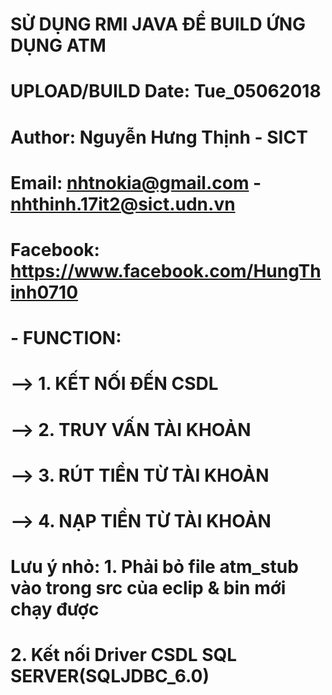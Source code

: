 # SỬ DỤNG RMI JAVA ĐỂ BUILD ỨNG DỤNG ATM
# UPLOAD/BUILD Date: Tue_05062018
# Author: Nguyễn Hưng Thịnh - SICT 
# Email: nhtnokia@gmail.com - nhthinh.17it2@sict.udn.vn
# Facebook: https://www.facebook.com/HungThinh0710
# - FUNCTION:
# --> 1. KẾT NỐI ĐẾN CSDL
# --> 2. TRUY VẤN TÀI KHOẢN
# --> 3. RÚT TIỀN TỪ TÀI KHOẢN
# --> 4. NẠP TIỀN TỪ TÀI KHOẢN
# Lưu ý nhỏ: 1. Phải bỏ file atm_stub vào trong src của eclip & bin mới chạy được
#            2. Kết nối Driver CSDL SQL SERVER(SQLJDBC_6.0)
